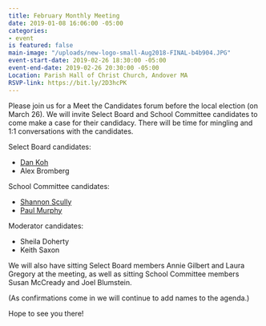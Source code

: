 ```yaml
---
title: February Monthly Meeting
date: 2019-01-08 16:06:00 -05:00
categories:
- event
is featured: false
main-image: "/uploads/new-logo-small-Aug2018-FINAL-b4b904.JPG"
event-start-date: 2019-02-26 18:30:00 -05:00
event-end-date: 2019-02-26 20:30:00 -05:00
Location: Parish Hall of Christ Church, Andover MA
RSVP-link: https://bit.ly/2D3hcPK
---
```


Please join us for a Meet the Candidates forum before the local election (on March 26). We will invite Select Board and School Committee candidates to come make a case for their candidacy. There will be time for mingling and 1:1 conversations with the candidates. 

Select Board candidates: 
- [Dan Koh](http://teamkoh.com/)
- Alex Bromberg

School Committee candidates: 
- [Shannon Scully](https://scullyforandover.org/)
- [Paul Murphy](https://www.murphyforandover.org/)

Moderator candidates:
- Sheila Doherty
- Keith Saxon

We will also have sitting Select Board members Annie Gilbert and Laura Gregory at the meeting, as well as sitting School Committee members Susan McCready and Joel Blumstein.

(As confirmations come in we will continue to add names to the agenda.)

Hope to see you there!